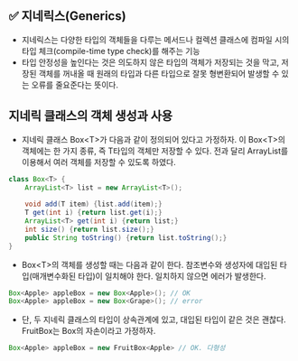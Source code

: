 ## ✅ 지네릭스(Generics)
- 지네릭스는 다양한 타입의 객체들을 다루는 메서드나 컬렉션 클래스에 컴파일 시의 타입 체크(compile-time type check)를 해주는 기능
- 타입 안정성을 높인다는 것은 의도하지 않은 타입의 객체가 저장되는 것을 막고, 저장된 객체를 꺼내올 때 원래의 타입과 다른 타입으로 잘못 형변환되어 발생할 수 있는 오류를 줄요준다는 뜻이다.

## 지네릭 클래스의 객체 생성과 사용
- 지네릭 클래스 Box\<T>가 다음과 같이 정의되어 있다고 가정하자. 이 Box\<T>의 객체에는 한 가지 종류, 즉 T타입의 객체만 저장할 수 있다. 전과 달리 ArrayList를 이용해서 여러 객체를 저장할 수 있도록 하였다.
```java
class Box<T> {
    ArrayList<T> list = new ArrayList<T>();
    
    void add(T item) {list.add(item);}
    T get(int i) {return list.get(i);}
    ArrayList<T> get(int i) {return list;}
    int size() {return list.size();}
    public String toString() {return list.toString();}
}
```
- Box\<T>의 객체를 생성할 때는 다음과 같이 한다. 참조변수와 생성자에 대입된 타입(매개변수화된 타입)이 일치해야 한다. 일치하지 않으면 에러가 발생한다.
```java
Box<Apple> appleBox = new Box<Apple>(); // OK
Box<Apple> appleBox = new Box<Grape>(); // error
```

- 단, 두 지네릭 클래스의 타입이 상속관계에 있고, 대입된 타입이 같은 것은 괜찮다. FruitBox는 Box의 자손이라고 가정하자.
```java
Box<Apple> appleBox = new FruitBox<Apple> // OK. 다형성
```